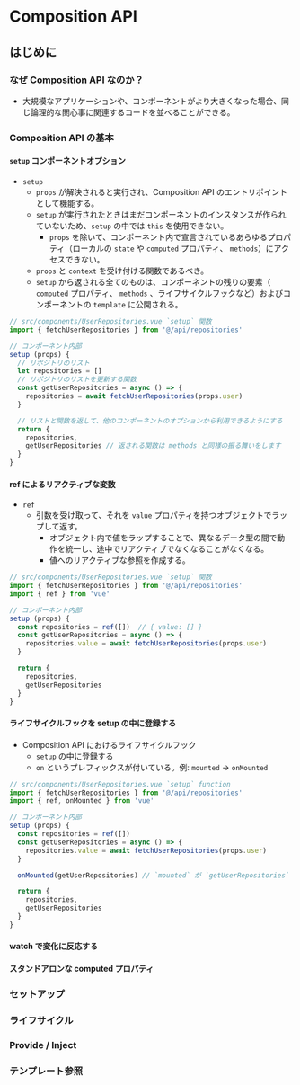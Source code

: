 # Composition API

## はじめに

### なぜ Composition API なのか？

* 大規模なアプリケーションや、コンポーネントがより大きくなった場合、同じ論理的な関心事に関連するコードを並べることができる。

### Composition API の基本

#### `setup` コンポーネントオプション

* `setup`
  * `props` が解決されると実行され、Composition API のエントリポイントとして機能する。
  * `setup` が実行されたときはまだコンポーネントのインスタンスが作られていないため、`setup` の中では `this` を使用できない。
    * `props` を除いて、コンポーネント内で宣言されているあらゆるプロパティ（ローカルの `state` や `computed` プロパティ、 `methods`）にアクセスできない。
  * `props` と `context` を受け付ける関数であるべき。
  * `setup` から返される全てのものは、コンポーネントの残りの要素（ `computed` プロパティ、 `methods` 、ライフサイクルフックなど）およびコンポーネントの `template` に公開される。

```js
// src/components/UserRepositories.vue `setup` 関数
import { fetchUserRepositories } from '@/api/repositories'

// コンポーネント内部
setup (props) {
  // リポジトリのリスト
  let repositories = []
  // リポジトリのリストを更新する関数
  const getUserRepositories = async () => {
    repositories = await fetchUserRepositories(props.user)
  }

  // リストと関数を返して、他のコンポーネントのオプションから利用できるようにする
  return {
    repositories,
    getUserRepositories // 返される関数は methods と同様の振る舞いをします
  }
}
```

#### ref によるリアクティブな変数

* `ref` 
  * 引数を受け取って、それを `value` プロパティを持つオブジェクトでラップして返す。
    * オブジェクト内で値をラップすることで、異なるデータ型の間で動作を統一し、途中でリアクティブでなくなることがなくなる。
    * 値へのリアクティブな参照を作成する。

```js
// src/components/UserRepositories.vue `setup` 関数
import { fetchUserRepositories } from '@/api/repositories'
import { ref } from 'vue'

// コンポーネント内部
setup (props) {
  const repositories = ref([])  // { value: [] }
  const getUserRepositories = async () => {
    repositories.value = await fetchUserRepositories(props.user)
  }

  return {
    repositories,
    getUserRepositories
  }
}
```

#### ライフサイクルフックを setup の中に登録する

* Composition API におけるライフサイクルフック
  * `setup` の中に登録する
  * `on` というプレフィックスが付いている。例: `mounted` -> `onMounted`

```js
// src/components/UserRepositories.vue `setup` function
import { fetchUserRepositories } from '@/api/repositories'
import { ref, onMounted } from 'vue'

// コンポーネント内部
setup (props) {
  const repositories = ref([])
  const getUserRepositories = async () => {
    repositories.value = await fetchUserRepositories(props.user)
  }

  onMounted(getUserRepositories) // `mounted` が `getUserRepositories` を呼び出します

  return {
    repositories,
    getUserRepositories
  }
}
```

#### watch で変化に反応する

#### スタンドアロンな computed プロパティ

### セットアップ

### ライフサイクル

### Provide / Inject

### テンプレート参照

